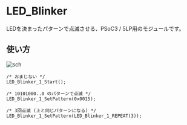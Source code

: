 # LED_Blinker

LEDを決まったパターンで点滅させる、PSoC3 / 5LP用のモジュールです。

## 使い方

![sch](https://bitbucket.org/suzukihajime/led_blinker/raw/master/sch.png)


	/* おまじない */
	LED_Blinker_1_Start();
	
	/* 10101000..0 のパターンで点滅 */
	LED_Blinker_1_SetPattern(0x0015);
	
	/* 3回点滅 (上と同じパターンになる) */
	LED_Blinker_1_SetPattern(LED_Blinker_1_REPEAT(3));
